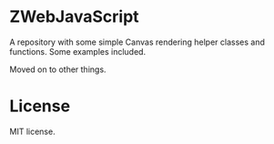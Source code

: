 # ZWebJavaScript
A repository with some simple Canvas rendering helper classes and functions.
Some examples included.  

Moved on to other things.

# License

MIT license.
